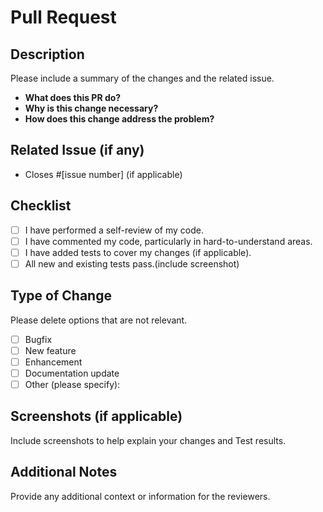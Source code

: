 # Pull Request

## Description

Please include a summary of the changes and the related issue. 

- **What does this PR do?**
- **Why is this change necessary?**
- **How does this change address the problem?**

## Related Issue (if any)

- Closes #[issue number] (if applicable)

## Checklist

- [ ] I have performed a self-review of my code.
- [ ] I have commented my code, particularly in hard-to-understand areas.
- [ ] I have added tests to cover my changes (if applicable).
- [ ] All new and existing tests pass.(include screenshot)

## Type of Change

Please delete options that are not relevant.

- [ ] Bugfix
- [ ] New feature
- [ ] Enhancement
- [ ] Documentation update
- [ ] Other (please specify):

## Screenshots (if applicable)

Include screenshots to help explain your changes and Test results.

## Additional Notes

Provide any additional context or information for the reviewers.
